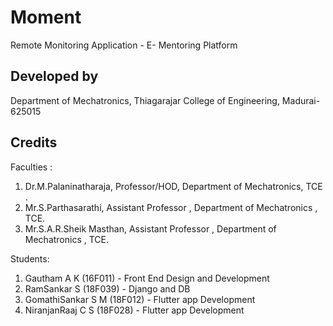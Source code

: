 # Moment

Remote Monitoring Application - E- Mentoring Platform

## Developed by

Department of Mechatronics,
Thiagarajar College of Engineering,
Madurai-625015

## Credits 

Faculties :

1) Dr.M.Palaninatharaja, Professor/HOD, Department of Mechatronics, TCE .
2) Mr.S.Parthasarathi, Assistant Professor , Department of Mechatronics , TCE. 
3) Mr.S.A.R.Sheik Masthan, Assistant Professor , Department of Mechatronics , TCE.

Students:

1) Gautham A K (16F011) - Front End Design and Development
2) RamSankar S (18F039) - Django and DB
3) GomathiSankar S M (18F012) - Flutter app Development
4) NiranjanRaaj C S (18F028) - Flutter app Development
